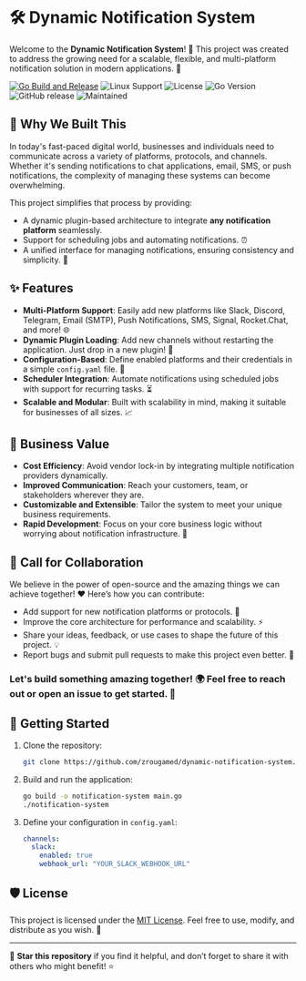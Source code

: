 
# 🛠️ Dynamic Notification System

Welcome to the **Dynamic Notification System**! 🚀 This project was created to address the growing need for a scalable, flexible, and multi-platform notification solution in modern applications. 🎉

[![Go Build and Release](https://github.com/zrougamed/dynamic-notification-system/actions/workflows/go.yml/badge.svg)](https://github.com/zrougamed/dynamic-notification-system/actions/workflows/go.yml)
![Linux Support](https://img.shields.io/badge/platform-linux-green.svg?logo=linux&style=flat-square)
![License](https://img.shields.io/badge/license-MIT-blue.svg?style=flat-square)
![Go Version](https://img.shields.io/badge/go-1.23-blue?logo=go&style=flat-square)
![GitHub release](https://img.shields.io/github/v/release/zrougamed/dynamic-notification-system?style=flat-square)
![Maintained](https://img.shields.io/badge/maintained-yes-green.svg?style=flat-square)





## 🌟 Why We Built This

In today's fast-paced digital world, businesses and individuals need to communicate across a variety of platforms, protocols, and channels. Whether it's sending notifications to chat applications, email, SMS, or push notifications, the complexity of managing these systems can become overwhelming.

This project simplifies that process by providing:
- A dynamic plugin-based architecture to integrate **any notification platform** seamlessly.
- Support for scheduling jobs and automating notifications. ⏰
- A unified interface for managing notifications, ensuring consistency and simplicity. 🎯

## ✨ Features

- **Multi-Platform Support**: Easily add new platforms like Slack, Discord, Telegram, Email (SMTP), Push Notifications, SMS, Signal, Rocket.Chat, and more! 🌐
- **Dynamic Plugin Loading**: Add new channels without restarting the application. Just drop in a new plugin! 🔌
- **Configuration-Based**: Define enabled platforms and their credentials in a simple `config.yaml` file. 📝
- **Scheduler Integration**: Automate notifications using scheduled jobs with support for recurring tasks. ⏳
- **Scalable and Modular**: Built with scalability in mind, making it suitable for businesses of all sizes. 📈

## 💼 Business Value

- **Cost Efficiency**: Avoid vendor lock-in by integrating multiple notification providers dynamically.
- **Improved Communication**: Reach your customers, team, or stakeholders wherever they are.
- **Customizable and Extensible**: Tailor the system to meet your unique business requirements.
- **Rapid Development**: Focus on your core business logic without worrying about notification infrastructure. 🚀

## 🤝 Call for Collaboration

We believe in the power of open-source and the amazing things we can achieve together! ❤️ Here’s how you can contribute:
- Add support for new notification platforms or protocols. 🔧
- Improve the core architecture for performance and scalability. ⚡
- Share your ideas, feedback, or use cases to shape the future of this project. 💡
- Report bugs and submit pull requests to make this project even better. 🐛

### Let's build something amazing together! 🌍 Feel free to reach out or open an issue to get started. 🙌

## 📄 Getting Started

1. Clone the repository:
   ```bash
   git clone https://github.com/zrougamed/dynamic-notification-system.git
   ```
2. Build and run the application:
   ```bash
   go build -o notification-system main.go
   ./notification-system
   ```
3. Define your configuration in `config.yaml`:
   ```yaml
   channels:
     slack:
       enabled: true
       webhook_url: "YOUR_SLACK_WEBHOOK_URL"
   ```

## 🛡️ License

This project is licensed under the [MIT License](LICENSE). Feel free to use, modify, and distribute as you wish. 🌟

---

🌟 **Star this repository** if you find it helpful, and don’t forget to share it with others who might benefit! ⭐

